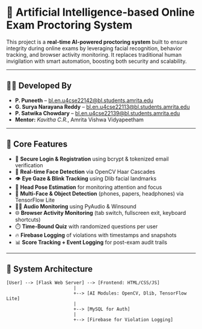 # 🧠 Artificial Intelligence-based Online Exam Proctoring System

This project is a **real-time AI-powered proctoring system** built to ensure integrity during online exams by leveraging facial recognition, behavior tracking, and browser activity monitoring. It replaces traditional human invigilation with smart automation, boosting both security and scalability.

---

## 👨‍💻 Developed By

- **P. Puneeth** – bl.en.u4cse22142@bl.students.amrita.edu  
- **G. Surya Narayana Reddy** – bl.en.u4cse22113@bl.students.amrita.edu  
- **P. Satwika Chowdary** – bl.en.u4cse22139@bl.students.amrita.edu  
- **Mentor:** *Kavitha C.R.*, Amrita Vishwa Vidyapeetham

---

## 🎯 Core Features

- 🔐 **Secure Login & Registration** using bcrypt & tokenized email verification
- 🎥 **Real-time Face Detection** via OpenCV Haar Cascades
- 👁️ **Eye Gaze & Blink Tracking** using Dlib facial landmarks
- 📐 **Head Pose Estimation** for monitoring attention and focus
- 📸 **Multi-Face & Object Detection** (phones, papers, headphones) via TensorFlow Lite
- 🧏‍♂️ **Audio Monitoring** using PyAudio & Winsound
- 🌐 **Browser Activity Monitoring** (tab switch, fullscreen exit, keyboard shortcuts)
- ⏱️ **Time-Bound Quiz** with randomized questions per user
- 🔥 **Firebase Logging** of violations with timestamps and snapshots
- 📊 **Score Tracking + Event Logging** for post-exam audit trails

---

## 🧱 System Architecture

```plaintext
[User] --> [Flask Web Server] --> [Frontend: HTML/CSS/JS]
                         |
                         +--> [AI Modules: OpenCV, Dlib, TensorFlow Lite]
                         |
                         +--> [MySQL for Auth]
                         |
                         +--> [Firebase for Violation Logging]
